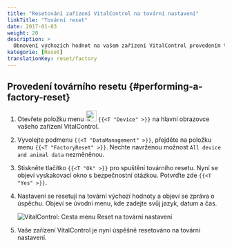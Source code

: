 ```yaml
---
title: "Resetování zařízení VitalControl na tovární nastavení"
linkTitle: "Tovární reset"
date: 2017-01-03
weight: 20
description: >
  Obnovení výchozích hodnot na vašem zařízení VitalControl provedením továrního resetu.
kategorie: [Reset]
translationKey: reset/factory
---
```

## Provedení továrního resetu {#performing-a-factory-reset}

1. Otevřete položku menu <img src="/icons/device.svg" width="25" align="bottom" alt="Zařízení" /> `{{<T "Device" >}}` na hlavní obrazovce vašeho zařízení VitalControl.

1. Vyvolejte podmenu `{{<T "DataManagement" >}}`, přejděte na položku menu `{{<T "FactoryReset" >}}`. Nechte navrženou možnost `All device and animal data` nezměněnou.

1. Stiskněte tlačítko `{{<T "Ok" >}}` pro spuštění továrního resetu. Nyní se objeví vyskakovací okno s bezpečnostní otázkou. Potvrďte zde `{{<T "Yes" >}}`.

1. Nastavení se resetují na tovární výchozí hodnoty a objeví se zpráva o úspěchu. Objeví se úvodní menu, kde zadejte svůj jazyk, datum a čas.

   ![VitalControl: Cesta menu Reset na tovární nastavení](../images/resetdevice.png "Reset na tovární nastavení")

1. Vaše zařízení VitalControl je nyní úspěšně resetováno na tovární nastavení.
